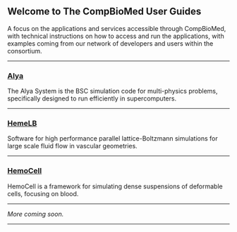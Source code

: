 ## Welcome to The CompBioMed User Guides

A focus on the applications and services accessible through CompBioMed, with technical instructions on how to access and run the applications, with examples coming from our network of developers and users within the consortium.

---

### [Alya](./applications/Alya/Alya.md)
The Alya System is the BSC simulation code for multi-physics problems, specifically designed to run efficiently in supercomputers. 

---

### [HemeLB](./applications/HemeLB/HemeLB.md)
Software for high performance parallel lattice-Boltzmann simulations for large scale fluid flow in vascular geometries.

---

### [HemoCell](./applications/HemoCell/HemoCell.md)
HemoCell is a framework for simulating dense suspensions of deformable cells, focusing on blood. 

---

*More coming soon.*

---
